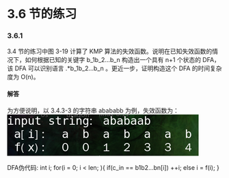 # 3.6 节的练习

### 3.6.1

3.4 节的练习中图 3-19 计算了 KMP 算法的失效函数。说明在已知失效函数的情况下，如何根据已知的关键字 b_1b_2…b_n 构造出一个具有 n+1 个状态的 DFA，该 DFA 可以识别语言 .*b_1b_2…b_n 。更近一步，证明构造这个 DFA 的时间复杂度为 O(n)。

#### 解答

为方便说明，以 3.4.3-3 的字符串 abababb 为例，失效函数为：
![3.6.1](image/1.png)

DFA伪代码:
    int i;
	for(i = 0; i < len; ){
		if(c_in == b1b2...bn[i]) 
			++i;
		else 
			i = f(i);
	}

